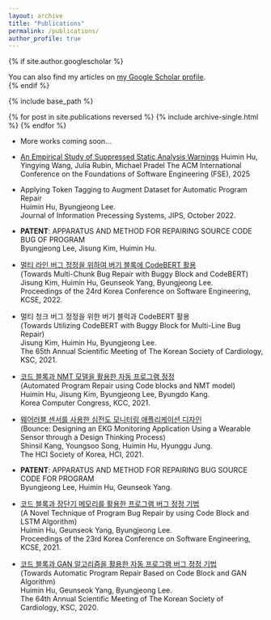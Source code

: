 ```yaml
---
layout: archive
title: "Publications"
permalink: /publications/
author_profile: true
---
```


{% if site.author.googlescholar %}
  <div class="wordwrap">You can also find my articles on <a href="{{site.author.googlescholar}}">my Google Scholar profile</a>.</div>
{% endif %}

{% include base_path %}

{% for post in site.publications reversed %}
  {% include archive-single.html %}
{% endfor %}

* More works coming soon...

* [An Empirical Study of Suppressed Static Analysis Warnings](files/FSE25_suppression_study.pdf)
  Huimin Hu, Yingying Wang, Julia Rubin, Michael Pradel
  The ACM International Conference on the Foundations of Software Engineering (FSE), 2025

* Applying Token Tagging to Augment Dataset for Automatic Program Repair  
  Huimin Hu, Byungjeong Lee.  
  Journal of Information Precessing Systems, JIPS, October 2022.

* **PATENT**: APPARATUS AND METHOD FOR REPAIRING SOURCE CODE BUG OF PROGRAM  
  Byungjeong Lee, Jisung Kim, Huimin Hu.

* [멀티 라인 버그 정정을 위하여 버기 블록에 CodeBERT 활용](https://scholar.google.co.kr/scholar?hl=ko&as_sdt=0%2C5&q=%EB%A9%80%ED%8B%B0+%EB%9D%BC%EC%9D%B8+%EB%B2%84%EA%B7%B8+%EC%A0%95%EC%A0%95%EC%9D%84+%EC%9C%84%ED%95%98%EC%97%AC+%EB%B2%84%EA%B8%B0+%EB%B8%94%EB%A1%9D%EC%97%90+CodeBERT+%ED%99%9C%EC%9A%A9&btnG=)  
  (Towards Multi-Chunk Bug Repair with Buggy Block and CodeBERT)  
  Jisung Kim, Huimin Hu, Geunseok Yang, Byungjeong Lee.  
  Proceedings of the 24rd Korea Conference on Software Engineering, KCSE, 2022.

* 멀티 청크 버그 정정을 위한 버기 블럭과 CodeBERT 활용  
  (Towards Utilizing CodeBERT with Buggy Block for Multi-Line Bug Repair)  
  Jisung Kim, Huimin Hu, Byungjeong Lee.  
  The 65th Annual Scientific Meeting of The Korean Society of Cardiology, KSC, 2021.

* [코드 블록과 NMT 모델을 활용한 자동 프로그램 정정](https://scholar.google.co.kr/scholar?hl=ko&as_sdt=0%2C5&q=%EC%BD%94%EB%93%9C+%EB%B8%94%EB%A1%9D%EA%B3%BC+NMT+%EB%AA%A8%EB%8D%B8%EC%9D%84+%ED%99%9C%EC%9A%A9%ED%95%9C+%EC%9E%90%EB%8F%99+%ED%94%84%EB%A1%9C%EA%B7%B8%EB%9E%A8+%EC%A0%95%EC%A0%95&btnG=)  
  (Automated Program Repair using Code blocks and NMT model)  
  Huimin Hu, Jisung Kim, Byungjeong Lee, Byungdo Kang.  
  Korea Computer Congress, KCC, 2021.

* [웨어러블 센서를 사용한 심전도 모니터링 애플리케이션 디자인](https://scholar.google.co.kr/scholar?hl=ko&as_sdt=0%2C5&q=%EC%9B%A8%EC%96%B4%EB%9F%AC%EB%B8%94+%EC%84%BC%EC%84%9C%EB%A5%BC+%EC%82%AC%EC%9A%A9%ED%95%9C+%EC%8B%AC%EC%A0%84%EB%8F%84+%EB%AA%A8%EB%8B%88%ED%84%B0%EB%A7%81+%EC%95%A0%ED%94%8C%EB%A6%AC%EC%BC%80%EC%9D%B4%EC%85%98+%EB%94%94%EC%9E%90%EC%9D%B8&btnG=)  
  (Bounce: Designing an EKG Monitoring Application Using a Wearable Sensor through a Design Thinking Process)  
  Shinsil Kang, Youngsoo Song, Huimin Hu, Hyunggu Jung.  
  The HCI Society of Korea, HCI, 2021.

* **PATENT**: APPARATUS AND METHOD FOR REPAIRING BUG SOURCE CODE FOR PROGRAM  
  Byungjeong Lee, Huimin Hu, Geunseok Yang.  

* [코드 블록과 장단기 메모리를 활용한 프로그램 버그 정정 기법](http://kcse2021.userinsight.co.kr/static/book/KCSE2021tocv7.pdf)  
  (A Novel Technique of Program Bug Repair by using Code Block and LSTM Algorithm)  
  Huimin Hu, Geunseok Yang, Byungjeong Lee.  
  Proceedings of the 23rd Korea Conference on Software Engineering, KCSE, 2021.  

* [코드 블록과 GAN 알고리즘을 활용한 자동 프로그램 버그 정정 기법](https://scholar.google.co.kr/scholar?hl=ko&as_sdt=0%2C5&q=%EC%BD%94%EB%93%9C+%EB%B8%94%EB%A1%9D%EA%B3%BC+GAN+%EC%95%8C%EA%B3%A0%EB%A6%AC%EC%A6%98%EC%9D%84+%ED%99%9C%EC%9A%A9%ED%95%9C+%EC%9E%90%EB%8F%99+%ED%94%84%EB%A1%9C%EA%B7%B8%EB%9E%A8+%EB%B2%84%EA%B7%B8+%EC%A0%95%EC%A0%95+%EA%B8%B0%EB%B2%95&btnG=)  
  (Towards Automatic Program Repair Based on Code Block and GAN Algorithm)  
  Huimin Hu, Geunseok Yang, Byungjeong Lee.  
  The 64th Annual Scientific Meeting of The Korean Society of Cardiology, KSC, 2020.  